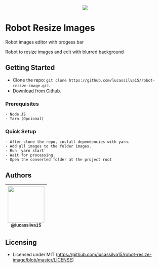 <p align="center">
  <img src="https://github.com/lucassilva15/robot-resize-image/blob/master/.github/screen.gif"/>
</p>

# Robot Resize Images
Robot images editor with progess bar

Robot to resize images and edit with blurred background

## Getting Started

- Clone the repo: `git clone https://github.com/lucassilva15/robot-resize-image.git`.
- [Download from Github](https://github.com/lucassilva15/robot-resize-image/archive/master.zip).

### Prerequisites

```
- Node.JS
- Yarn (Opcional)
```

### Quick Setup
```
- After clone the repo, install dependencies with yarn.
- Add all images to the folder images.
- Run `yarn start`
- Wait for processing.
- Open the converted folder at the project root
```

## Authors

| [<img src="https://avatars3.githubusercontent.com/u/49292608?s=400&u=bfea57146c2451ddcc364b664a4f1c041fbe62d7&v=4" width=115><br><sub>@lucassilva15</sub>](https://github.com/lucassilva15) |
| :---: |


## Licensing

- Licensed under MIT (https://github.com/lucassilva15/robot-resize-image/blob/master/LICENSE)
